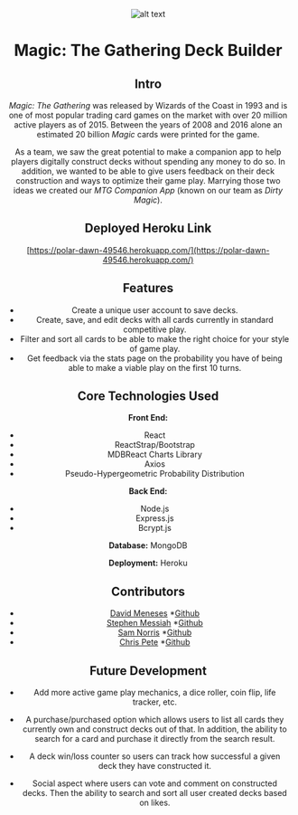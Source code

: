 <div style="text-align:center" markdown="1">

![alt text](https://media-dominaria.cursecdn.com/attachments/71/706/635032489510962981.png "Magic the Gathering Deck Builder")

# Magic: The Gathering Deck Builder

## Intro

_Magic: The Gathering_ was released by Wizards of the Coast in 1993 and is one of most popular trading card games on the market with over 20 million active players as of 2015. Between the years of 2008 and 2016 alone an estimated 20 billion _Magic_ cards were printed for the game.

As a team, we saw the great potential to make a companion app to help players digitally construct decks without spending any money to do so. In addition, we wanted to be able to give users feedback on their deck construction and ways to optimize their game play. Marrying those two ideas we created our _MTG Companion App_ (known on our team as _Dirty Magic_).

## Deployed Heroku Link

[https://polar-dawn-49546.herokuapp.com/](https://polar-dawn-49546.herokuapp.com/)

## Features

- Create a unique user account to save decks.
- Create, save, and edit decks with all cards currently in standard competitive play.
- Filter and sort all cards to be able to make the right choice for your style of game play.
- Get feedback via the stats page on the probability you have of being able to make a viable play on the first 10 turns.

## Core Technologies Used

**Front End:**

- React
- ReactStrap/Bootstrap
- MDBReact Charts Library
- Axios
- Pseudo-Hypergeometric Probability Distribution

**Back End:**

- Node.js
- Express.js
- Bcrypt.js

**Database:** MongoDB

**Deployment:** Heroku

## Contributors

- [David Meneses](https://www.linkedin.com/in/david-meneses-55936b93/) \*[Github](https://github.com/davemeneses)
- [Stephen Messiah](https://www.linkedin.com/in/stephen-messiah-1859b0b/) \*[Github](https://github.com/smessiah777)
- [Sam Norris](https://www.linkedin.com/in/sam-norris-a548a3164/) \*[Github](https://github.com/SNORRISS)
- [Chris Pete](https://www.linkedin.com/in/christopher-pete-29a1a164/) \*[Github](https://github.com/neagtivefriction)

## Future Development

- Add more active game play mechanics, a dice roller, coin flip, life tracker, etc.

- A purchase/purchased option which allows users to list all cards they currently own and construct decks out of that. In addition, the ability to search for a card and purchase it directly from the search result.

- A deck win/loss counter so users can track how successful a given deck they have constructed it.

- Social aspect where users can vote and comment on constructed decks. Then the ability to search and sort all user created decks based on likes.

  </div>
